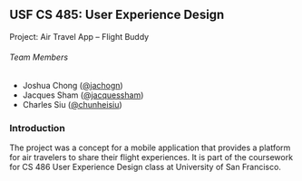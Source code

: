 ## USF CS 485: User Experience Design
Project: Air Travel App – Flight Buddy

###### Team Members
* Joshua Chong ([@jachogn](https://github.com/jachogn))
* Jacques Sham ([@jacquessham](https://github.com/jacquessham))
* Charles Siu ([@chunheisiu](https://github.com/chunheisiu))

### Introduction
The project was a concept for a mobile application that provides a platform for air travelers to share their flight
experiences. It is part of the coursework for CS 486 User Experience Design class at University of San Francisco.
